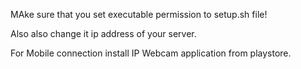 MAke sure that you set executable permission to setup.sh file!

Also also change it ip address of your server.

For Mobile connection install IP Webcam application from playstore.
